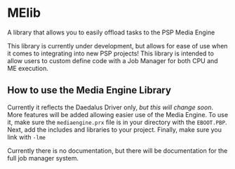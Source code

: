 # MElib
A library that allows you to easily offload tasks to the PSP Media Engine

This library is currently under development, but allows for ease of use when it comes to integrating into new PSP projects!
This library is intended to allow users to custom define code with a Job Manager for both CPU and ME execution.

## How to use the Media Engine Library

Currently it reflects the Daedalus Driver only, *but this will change soon*. More features will be added allowing easier use of the Media Engine. To use it, make sure the `mediaengine.prx` file is in your directory with the `EBOOT.PBP`. Next, add the includes and libraries to your project. Finally, make sure you link with `-lme`

Currently there is no documentation, but there will be documentation for the full job manager system.
